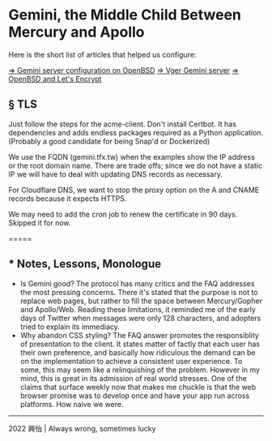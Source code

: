 # Gemini, the Middle Child Between Mercury and Apollo
Here is the short list of articles that helped us configure:

[=> Gemini server configuration on OpenBSD](https://0x19.org/posts/2022-01-02.php)
[=> Vger Gemini server](https://tildegit.org/solene/vger/)
[=> OpenBSD and Let's Encrypt](https://www.openbsdhandbook.com/services/webserver/ssl/)


## § TLS
Just follow the steps for the acme-client. Don't install Certbot. It has dependencies and adds endless packages required as a Python application. (Probably a good candidate for being Snap'd or Dockerized)

We use the FQDN (gemini.tfx.tw) when the examples show the IP address or the root domain name. There are trade offs; since we do not have a static IP we will have to deal with updating DNS records as necessary.

For Cloudflare DNS, we want to stop the proxy option on the A and CNAME records because it expects HTTPS.

We may need to add the cron job to renew the certificate in 90 days. Skipped it for now.

=====

## * Notes, Lessons, Monologue
* Is Gemini good? The protocol has many critics and the FAQ addresses the most pressing concerns. There it's stated that the purpose is not to replace web pages, but rather to fill the space between Mercury/Gopher and Apollo/Web. Reading these limitations, it reminded me of the early days of Twitter when messages were only 128 characters, and adopters tried to explain its immediacy.
* Why abandon CSS styling? The FAQ answer promotes the responsiblity of presentation to the client. It states matter of factly that each user has their own preference, and basically how ridiculous the demand can be on the implementation to achieve a consistent user experience. To some, this may seem like a relinquishing of the problem. However in my mind, this is great in its admission of real world stresses. One of the claims that surface weekly now that makes me chuckle is that the web browser promise was to develop once and have your app run across platforms. How naive we were. 

_________________________________________
2022 興怡 | Always wrong, sometimes lucky

